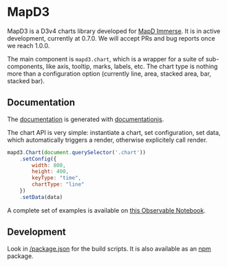 # MapD3

MapD3 is a D3v4 charts library developed for [MapD Immerse](https://www.mapd.com/platform/immerse/). It is in active development, currently at 0.7.0. We will accept PRs and bug reports once we reach 1.0.0.

The main component is `mapd3.chart`, which is a wrapper for a suite of sub-components, like axis, tooltip, marks, labels, etc. The chart type is nothing more than a configuration option (currently line, area, stacked area, bar, stacked bar).

## Documentation
The [documentation](https://mapd.github.io/mapd3/doc/) is generated with [documentationjs](http://documentation.js.org/).

The chart API is very simple: instantiate a chart, set configuration, set data, which automatically triggers a render, otherwise explicitely call render.

```javascript
mapd3.Chart(document.querySelector('.chart'))
    .setConfig({
        width: 800,
        height: 400,
        keyType: "time",
        chartType: "line"
    })
    .setData(data)
```
A complete set of examples is available on [this Observable Notebook](https://beta.observablehq.com/@biovisualize/mapd3-test-sheet).

## Development
Look in [/package.json](package.json) for the build scripts. It is also available as an [npm](https://www.npmjs.com/package/mapd3) package.